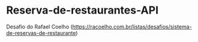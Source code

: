 # Reserva-de-restaurantes-API
Desafio do Rafael Coelho
(https://racoelho.com.br/listas/desafios/sistema-de-reservas-de-restaurante)
